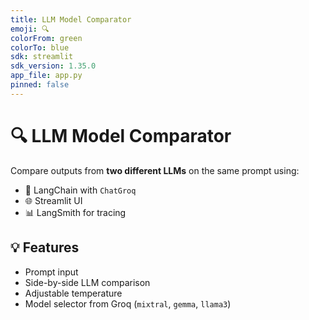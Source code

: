 ```yaml
---
title: LLM Model Comparator
emoji: 🔍
colorFrom: green
colorTo: blue
sdk: streamlit
sdk_version: 1.35.0
app_file: app.py
pinned: false
---
```


# 🔍 LLM Model Comparator

Compare outputs from **two different LLMs** on the same prompt using:

- 🧠 LangChain with `ChatGroq`
- 🌐 Streamlit UI
- 📊 LangSmith for tracing

## 💡 Features

- Prompt input
- Side-by-side LLM comparison
- Adjustable temperature
- Model selector from Groq (`mixtral`, `gemma`, `llama3`)